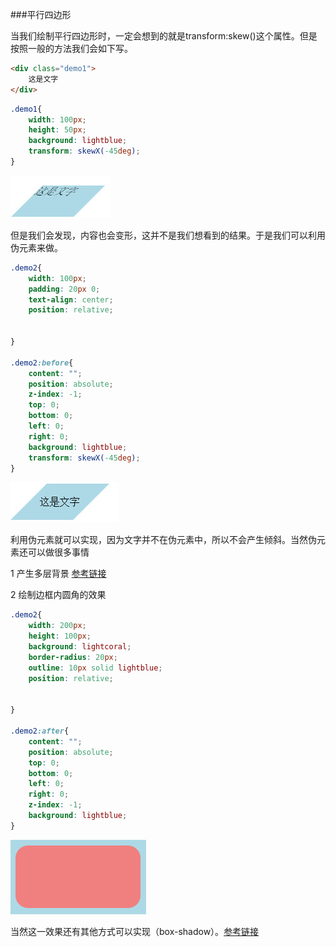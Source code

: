 ###平行四边形

当我们绘制平行四边形时，一定会想到的就是transform:skew()这个属性。但是按照一般的方法我们会如下写。

```html
<div class="demo1">
	这是文字
</div>
```

```css
.demo1{
	width: 100px;
	height: 50px;
	background: lightblue;
	transform: skewX(-45deg);
}
```

![效果图](./img/skewX.jpg)

但是我们会发现，内容也会变形，这并不是我们想看到的结果。于是我们可以利用伪元素来做。
```css
.demo2{
	width: 100px;
	padding: 20px 0;
	text-align: center;
	position: relative;
	
	
}

.demo2:before{
	content: "";
	position: absolute;
	z-index: -1;
	top: 0;
	bottom: 0;
	left: 0;
	right: 0;
	background: lightblue;	
	transform: skewX(-45deg);			
}
```
![效果图](./img/skew+before.jpg)

利用伪元素就可以实现，因为文字并不在伪元素中，所以不会产生倾斜。当然伪元素还可以做很多事情

1 产生多层背景  [参考链接](http://nicolasgallagher.com/multiple-backgrounds-and-borders-with-css2/demo/backgrounds.html)

2 绘制边框内圆角的效果

```css
.demo2{
	width: 200px;
	height: 100px;
	background: lightcoral;
	border-radius: 20px;
	outline: 10px solid lightblue;
	position: relative;
	
	
}

.demo2:after{
	content: "";
	position: absolute;
	top: 0;
	bottom: 0;
	left: 0;
	right: 0;
	z-index: -1;
	background: lightblue;
}
```

![效果图](./img/边框内圆角.jpg)

当然这一效果还有其他方式可以实现（box-shadow）。[参考链接](http://www.cnblogs.com/djlxs/p/6038988.html)


